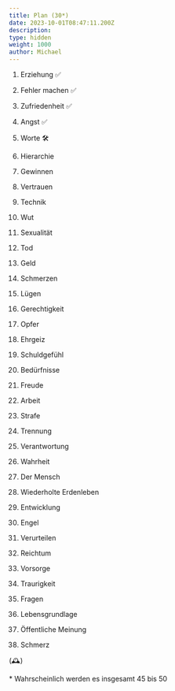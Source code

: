 ```yaml
---
title: Plan (30*)
date: 2023-10-01T08:47:11.200Z
description:
type: hidden
weight: 1000
author: Michael
---
```


1. Erziehung ✅
2. Fehler machen ✅
3. Zufriedenheit ✅
4. Angst ✅
5. Worte 🛠️

6. Hierarchie
7. Gewinnen
8. Vertrauen
9. Technik
10. Wut

11. Sexualität
12. Tod
13. Geld
14. Schmerzen
15. Lügen

16. Gerechtigkeit
17. Opfer
18. Ehrgeiz
19. Schuldgefühl
20. Bedürfnisse

21. Freude
22. Arbeit
23. Strafe
24. Trennung
25. Verantwortung

26. Wahrheit
27. Der Mensch
28. Wiederholte Erdenleben
29. Entwicklung
30. Engel

31. Verurteilen
32. Reichtum
33. Vorsorge
34. Traurigkeit
35. Fragen

36. Lebensgrundlage
37. Öffentliche Meinung
38. Schmerz

(🕰️)

\* Wahrscheinlich werden es insgesamt 45 bis 50
